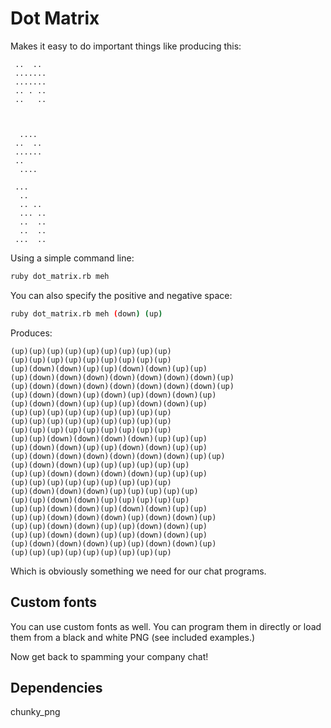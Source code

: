 # Dot Matrix

Makes it easy to do important things like producing this:

```
 ..  ..
 .......
 .......
 .. . ..
 ..   ..



  ....
 ..  ..
 ......
 ..
  ....

 ...
  ..
  .. ..
  ... ..
  ..  ..
  ..  ..
 ...  ..
```

Using a simple command line:

```bash
ruby dot_matrix.rb meh
```

You can also specify the positive and negative space:

```bash
ruby dot_matrix.rb meh (down) (up)
```

Produces:

```
(up)(up)(up)(up)(up)(up)(up)(up)(up)
(up)(up)(up)(up)(up)(up)(up)(up)(up)
(up)(down)(down)(up)(up)(down)(down)(up)(up)
(up)(down)(down)(down)(down)(down)(down)(down)(up)
(up)(down)(down)(down)(down)(down)(down)(down)(up)
(up)(down)(down)(up)(down)(up)(down)(down)(up)
(up)(down)(down)(up)(up)(up)(down)(down)(up)
(up)(up)(up)(up)(up)(up)(up)(up)(up)
(up)(up)(up)(up)(up)(up)(up)(up)(up)
(up)(up)(up)(up)(up)(up)(up)(up)(up)
(up)(up)(down)(down)(down)(down)(up)(up)(up)
(up)(down)(down)(up)(up)(down)(down)(up)(up)
(up)(down)(down)(down)(down)(down)(down)(up)(up)
(up)(down)(down)(up)(up)(up)(up)(up)(up)
(up)(up)(down)(down)(down)(down)(up)(up)(up)
(up)(up)(up)(up)(up)(up)(up)(up)(up)
(up)(down)(down)(down)(up)(up)(up)(up)(up)
(up)(up)(down)(down)(up)(up)(up)(up)(up)
(up)(up)(down)(down)(up)(down)(down)(up)(up)
(up)(up)(down)(down)(down)(up)(down)(down)(up)
(up)(up)(down)(down)(up)(up)(down)(down)(up)
(up)(up)(down)(down)(up)(up)(down)(down)(up)
(up)(down)(down)(down)(up)(up)(down)(down)(up)
(up)(up)(up)(up)(up)(up)(up)(up)(up)
```

Which is obviously something we need for our chat programs.

## Custom fonts

You can use custom fonts as well. You can program them in directly or load them from a black and white PNG (see included examples.)

Now get back to spamming your company chat!

## Dependencies

chunky_png
